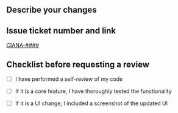 ## Describe your changes


## Issue ticket number and link
[CIANA-####](url)

## Checklist before requesting a review
- [ ] I have performed a self-review of my code
- [ ] If it is a core feature, I have thoroughly tested the functionality
- [ ] If it is a UI change, I included a screenshot of the updated UI


